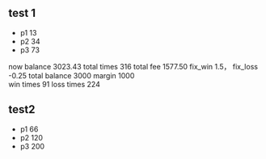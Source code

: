 

## test 1



- p1 13
- p2 34
- p3 73



now balance 3023.43 total times 316 total fee 1577.50 fix_win 1.5， fix_loss -0.25 total balance 3000  margin 1000  
win times  91 loss times 224 





## test2



- p1 66
- p2 120
- p3 200





